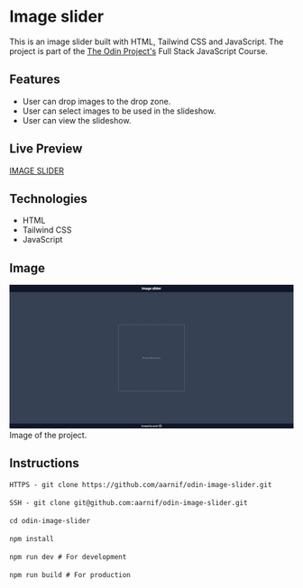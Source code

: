 # Image slider

This is an image slider built with HTML, Tailwind CSS and JavaScript.
The project is part of the [The Odin Project's](https://www.theodinproject.com/) Full Stack JavaScript Course.

## Features

- User can drop images to the drop zone.
- User can select images to be used in the slideshow.
- User can view the slideshow.

## Live Preview

[IMAGE SLIDER](https://aarnif.github.io/odin-image-slider/)

## Technologies

- HTML
- Tailwind CSS
- JavaScript

## Image

![Index Page](src/assets/images/page.png)
Image of the project.

## Instructions

```
HTTPS - git clone https://github.com/aarnif/odin-image-slider.git

SSH - git clone git@github.com:aarnif/odin-image-slider.git

cd odin-image-slider

npm install

npm run dev # For development

npm run build # For production
```
